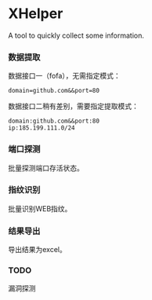 # XHelper
A tool to quickly collect some information.
### 数据提取
数据接口一（fofa），无需指定模式：
```
domain=github.com&&port=80
```
数据接口二稍有差别，需要指定提取模式：
```
domain:github.com&&port:80
ip:185.199.111.0/24
```
### 端口探测
批量探测端口存活状态。
### 指纹识别
批量识别WEB指纹。
### 结果导出
导出结果为excel。
### TODO
漏洞探测

